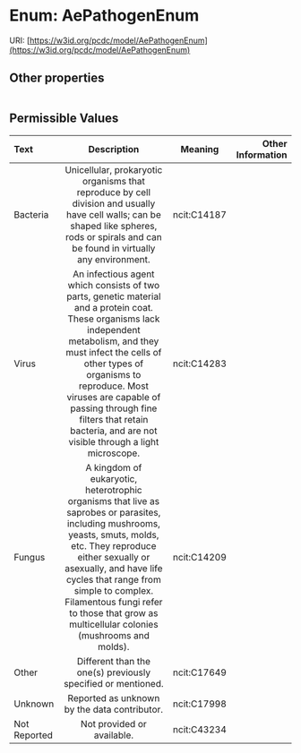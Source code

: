 
# Enum: AePathogenEnum




URI: [https://w3id.org/pcdc/model/AePathogenEnum](https://w3id.org/pcdc/model/AePathogenEnum)


## Other properties

|  |  |  |
| --- | --- | --- |

## Permissible Values

| Text | Description | Meaning | Other Information |
| :--- | :---: | :---: | ---: |
| Bacteria | Unicellular, prokaryotic organisms that reproduce by cell division and usually have cell walls; can be shaped like spheres, rods or spirals and can be found in virtually any environment. | ncit:C14187 |  |
| Virus | An infectious agent which consists of two parts, genetic material and a protein coat. These organisms lack independent metabolism, and they must infect the cells of other types of organisms to reproduce. Most viruses are capable of passing through fine filters that retain bacteria, and are not visible through a light microscope. | ncit:C14283 |  |
| Fungus | A kingdom of eukaryotic, heterotrophic organisms that live as saprobes or parasites, including mushrooms, yeasts, smuts, molds, etc. They reproduce either sexually or asexually, and have life cycles that range from simple to complex. Filamentous fungi refer to those that grow as multicellular colonies (mushrooms and molds). | ncit:C14209 |  |
| Other | Different than the one(s) previously specified or mentioned. | ncit:C17649 |  |
| Unknown | Reported as unknown by the data contributor. | ncit:C17998 |  |
| Not Reported | Not provided or available. | ncit:C43234 |  |

